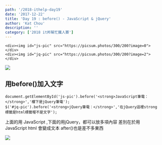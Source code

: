 ```yaml
---
path: '/2018-ithelp-day19'
date: '2017-12-22'
title: 'Day 19 : before() - JavaScript & jQuery'
author: 'Kat Chou'
description: ''
category: ['2018 it邦幫忙鐵人賽']
---
```


```
<div><img id="js-pic" src="https://picsum.photos/300/200?image=0"></div>
<div><img id="jq-pic" src="https://picsum.photos/300/200?image=2"></div>
```

![](https://upload-images.jianshu.io/upload_images/4119783-c343a3045cef67d0.png?imageMogr2/auto-orient/strip%7CimageView2/2/w/1240)

## 用before()加入文字
```
document.getElementById('js-pic').before('<strong>JavaScript筆電：</strong>','樓下是jQuery筆電');
$('#jq-pic').before('<strong>jQuery筆電：</strong>','在jQuery這裡strong標籤是html標籤喔不是文字');
```
上面的用 JavaScript ,下面的用jQuery，都可以放多項內容
差別在於用 JavaScript html 會變成文本
after()也是差不多東西

![](https://upload-images.jianshu.io/upload_images/4119783-91651849fc737742.png?imageMogr2/auto-orient/strip%7CimageView2/2/w/1240)
